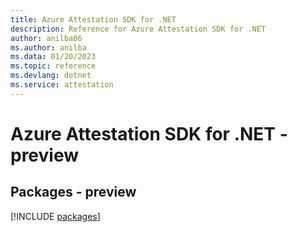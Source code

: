 ```yaml
---
title: Azure Attestation SDK for .NET
description: Reference for Azure Attestation SDK for .NET
author: anilba06
ms.author: anilba
ms.data: 01/20/2023
ms.topic: reference
ms.devlang: dotnet
ms.service: attestation
---
```

# Azure Attestation SDK for .NET - preview
## Packages - preview
[!INCLUDE [packages](attestation-index.md)]
